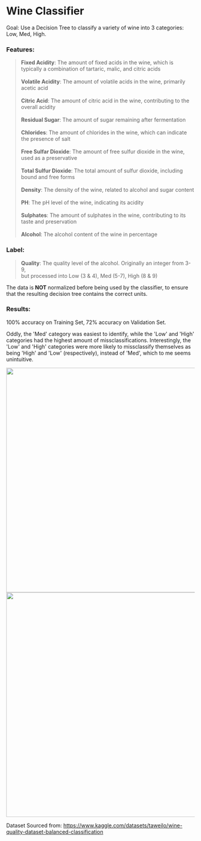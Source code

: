 # Wine Classifier

Goal: Use a Decision Tree to classify a variety of wine into 3 categories: Low, Med, High.

### Features:
><b>Fixed Acidity</b>:          The amount of fixed acids in the wine, which is typically a combination of tartaric, malic, and citric acids\
>\
><b>Volatile Acidity</b>:       The amount of volatile acids in the wine, primarily acetic acid\
>\
><b>Citric Acid</b>:            The amount of citric acid in the wine, contributing to the overall acidity\
>\
><b>Residual Sugar</b>:         The amount of sugar remaining after fermentation\
>\
><b>Chlorides</b>:              The amount of chlorides in the wine, which can indicate the presence of salt\
>\
><b>Free Sulfar Dioxide</b>:    The amount of free sulfur dioxide in the wine, used as a preservative\
>\
><b>Total Sulfur Dioxide</b>:   The total amount of sulfur dioxide, including bound and free forms\
>\
><b>Density</b>:                The density of the wine, related to alcohol and sugar content\
>\
><b>PH</b>:                     The pH level of the wine, indicating its acidity\
>\
><b>Sulphates</b>:              The amount of sulphates in the wine, contributing to its taste and preservation\
>\
><b>Alcohol</b>: 	            The alcohol content of the wine in percentage

### Label:
><b>Quality</b>:              The quality level of the alcohol. Originally an integer from 3-9,\
>but processed into Low (3 & 4), Med (5-7), High (8 & 9)

The data is <b>NOT</b> normalized before being used by the classifier, to ensure that the resulting decision tree contains the correct units.

### Results:
100% accuracy on Training Set, 72% accuracy on Validation Set.

Oddly, the 'Med' category was easiest to identify, while the 'Low' and 'High' categories had the highest amount of missclassifications.
Interestingly, the 'Low' and 'High' categories were more likely to missclassify themselves as being 'High' and 'Low' (respectively), instead of 'Med', which to me seems unintuitive.

<img src="https://github.com/user-attachments/assets/fd3d47d0-7f41-441d-84c3-16ac712e0cb6" width="600"></img>
<img src="https://github.com/user-attachments/assets/6996da47-5d6e-4f98-b949-651e21994a5e" width="600"></img>



Dataset Sourced from: https://www.kaggle.com/datasets/taweilo/wine-quality-dataset-balanced-classification
